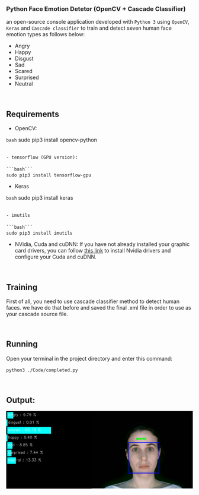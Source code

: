 ### Python Face Emotion Detetor (OpenCV + Cascade Classifier)
an open-source console application developed with `Python 3` using `OpenCV`, `Keras` and `Cascade classifier` to train and detect seven human face emotion types as follows below:
* Angry
* Happy
* Disgust
* Sad
* Scared
* Surprised
* Neutral

<br/>


## Requirements
- OpenCV:

```bash```
sudo pip3 install opencv-python
```

- tensorflow (GPU version): 

```bash```
sudo pip3 install tensorflow-gpu
```

- Keras

```bash```
sudo pip3 install keras
```

- imutils

```bash```
sudo pip3 install imutils
```

- NVidia, Cuda and cuDNN:
If you have not already installed your graphic card drivers, you can follow [this link](https://towardsdatascience.com/installing-tensorflow-gpu-in-ubuntu-20-04-4ee3ca4cb75d "this link") to install Nvidia drivers and configure your Cuda and cuDNN.

<br/>

## Training
First of all, you need to  use cascade classifier method to detect human faces. we have  do that before and saved the final .xml file in order to use as your cascade source file.  

<br/>

## Running
Open your terminal in the project directory and enter this command:
```bash
python3 ./Code/completed.py
```

<br/>

## Output:
![](https://github.com/mohammadJaliliTorkamani/Face-Emotions-Detector/blob/master/media/ezgif.com-gif-maker.gif)
